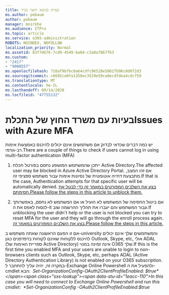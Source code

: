 ```yaml
---
title: בעיות בנושא תואר בכיר
ms.author: pebaum
author: pebaum
manager: mnirkhe
ms.audience: ITPro
ms.topic: article
ms.service: o365-administration
ROBOTS: NOINDEX, NOFOLLOW
localization_priority: Normal
ms.assetid: 63f7d676-7cd9-4549-ba84-c3a8a7867f63
ms.custom:
- "2417"
- "9000557"
ms.openlocfilehash: 718af9bfbc0a64cdfc96528e5062fb96c8d0f2d3
ms.sourcegitcommit: c6692ce0fa1358ec3529e59ca0ecdfdea4cdc759
ms.translationtype: MT
ms.contentlocale: he-IL
ms.lasthandoff: 09/14/2020
ms.locfileid: "47755132"
---
```

# <a name="issues-with-azure-mfa"></a><span data-ttu-id="1eacc-102">בעיות עם משרד החוץ של התכלת</span><span class="sxs-lookup"><span data-stu-id="1eacc-102">Issues with Azure MFA</span></span>
<span data-ttu-id="1eacc-103">יש כמה דברים שכדאי לבדוק אם משתמשים אינם יכולים להיכנס באמצעות אימות רב-גורמי.</span><span class="sxs-lookup"><span data-stu-id="1eacc-103">There are a couple of things to check if users cannot log in using multi-factor authentication (MFA)</span></span>

1. <span data-ttu-id="1eacc-104">ייתכן שהמשתמש המושפע נחסם בפורטל תכלת Active Directory.</span><span class="sxs-lookup"><span data-stu-id="1eacc-104">The affected user may be blocked in Azure Active Directory Portal.</span></span> <span data-ttu-id="1eacc-105">אם זהו המצב, מתבצעת דחייה אוטומטית של נסיונות אימות עבור משתמש ספציפי זה.</span><span class="sxs-lookup"><span data-stu-id="1eacc-105">If that is the case, Authentication attempts for that specific user will be automatically denied.</span></span> [<span data-ttu-id="1eacc-106">בצע את השלבים המפורטים במאמר זה כדי לבטל את חסימתם.</span><span class="sxs-lookup"><span data-stu-id="1eacc-106">Please follow the steps in this article to unblock them.</span></span>](https://docs.microsoft.com/azure/active-directory/authentication/howto-mfa-mfasettings#block-and-unblock-users)

2. <span data-ttu-id="1eacc-107">אם ביטול החסימה של המשתמש לא הועיל או אם המשתמש לא נחסם, באפשרותך לנסות לאפס את ה-it עבור המשתמש והם יעברו את תהליך ההרשמה שוב.</span><span class="sxs-lookup"><span data-stu-id="1eacc-107">If unblocking the user didn't help or the user is not blocked you can try to reset MFA for the user and they will go through the enroll process again.</span></span> [<span data-ttu-id="1eacc-108">בצע את השלבים המפורטים במאמר זה.</span><span class="sxs-lookup"><span data-stu-id="1eacc-108">Please follow the steps in this article.</span></span>](https://docs.microsoft.com/azure/active-directory/authentication/howto-mfa-userdevicesettings#require-users-to-provide-contact-methods-again)

<span data-ttu-id="1eacc-109">אם זו הפעם הראשונה שאתה משתמש ב-university והמשתמשים שלך אינם יכולים להיכנס ללקוחות שאינם לקוחות בדפדפנים כגון Outlook, Skype, etc, אולי ADAL (ספריית האימות של Active Directory) אינה זמינה במנוי O365 שלך.</span><span class="sxs-lookup"><span data-stu-id="1eacc-109">If this is the first time you enabled MFA and your users are unable to login to non-browsers clients such as Outlook, Skype, etc, perhaps ADAL (Active Directory Authentication Library) is not enabled on your O365 subscription.</span></span> <span data-ttu-id="1eacc-110">במקרה זה, יהיה עליך להתחבר ל-Exchange Online Powershell ולהפעיל את ה-cmdlet הבא:  *Set-OrganizationConfig-OAuth2ClientProfileEnabled: $true*</span><span class="sxs-lookup"><span data-stu-id="1eacc-110">In this case you will need to connect to Exchange Online Powershell and run this cmdlet:  *Set-OrganizationConfig -OAuth2ClientProfileEnabled:$true*</span></span>